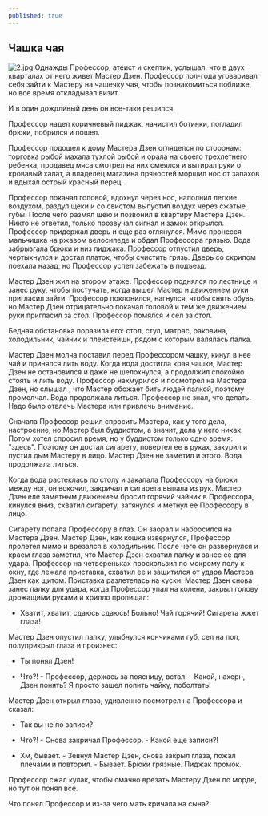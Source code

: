 ```yaml
---
published: true
---
```

## Чашка чая

![2.jpg]({{site.baseurl}}/_posts/2.jpg)
Однажды Профессор, атеист и скептик, услышал, что в двух кварталах от него живет Мастер Дзен. Профессор пол-года уговаривал себя зайти к Мастеру на чашечку чая, чтобы познакомиться поближе,  но все время откладывал визит.  

И в один дождливый день он все-таки решился.

Профессор надел коричневый пиджак, начистил ботинки, погладил брюки, побрился и пошел. 

Профессор подошел к дому Мастера Дзен огляделся по сторонам: торговка рыбой  махала тухлой рыбой и орала на своего трехлетнего ребенка, продавец мяса смотрел на них смеялся и  вытирал руки о кровавый халат, а владелец магазина пряностей морщил нос от запахов и вдыхал острый красный перец. 

Профессор покачал головой, вдохнул через нос, наполнил легкие воздухом,  раздул щеки и со свистом выпустил воздух через сжатые  губы. После чего размял шею и позвонил в квартиру Мастера Дзен. Никто не ответил, только прозвучал сигнал и замок открылся. Профессор придержал дверь и еще раз оглянулся. Мимо пронесся мальчишка на ржавом велосипеде и обдал Профессора грязью. Вода забрызгала брюки и низ пиджака. Профессор отпустил дверь, чертыхнулся и достал платок, чтобы счистить грязь. Дверь со скрипом поехала назад, но Профессор успел забежать в подъезд. 

Мастер Дзен жил на втором этаже. Профессор поднялся по лестнице и занес руку, чтобы постучать, когда вышел Мастер и движением руки пригласил зайти. Профессор поклонился, нагнулся, чтобы снять обувь, но Мастер Дзен отрицательно покачал головой и тем же движением руки пригласил за стол. Профессор помялся и сел за стол.

Бедная обстановка поразила его: стол, стул, матрас, раковина, холодильник, чайник и плейстейшн, рядом с которым валялась палка. 

Мастер Дзен молча поставил перед Профессором чашку, кинул в нее чай и принялся лить воду. Когда вода достигла края чашки, Мастер Дзен не остановился и даже не шелохнулся,  а продолжил спокойно стоять и лить воду. Профессор нахмурился и посмотрел на Мастера Дзен, но слышал , что Мастер обожает бить людей палкой, поэтому промолчал. Вода продолжала литься. Профессор не знал, что делать. Надо было отвлечь Мастера или привлечь внимание. 

Сначала Профессор решил спросить Мастера, как у того дела, настроение, но Мастер был буддистом, а значит, дела у него никак. Потом хотел спросил время, но у буддистом только одно время: "здесь". Поэтому он достал сигарету, повертел ее в руках, закурил и пустил дым Мастеру в лицо. Мастер Дзен не заметил и этого. Вода продолжала литься.

Когда вода растеклась по столу и закапала Профессору на брюки между ног, он вскочил, закричал и сигарета выпала  из рук.  Мастер Дзен еле заметным движением бросил горячий чайник в Профессора, кинулся вниз, схватил сигарету, затянулся и метнул ее Профессору в лицо. 

Сигарету попала Профессору в глаз. Он заорал и набросился на Мастера Дзен. Мастер Дзен, как кошка извернулся, Профессор пролетел мимо и врезался в холодильник. После чего он развернулся и  краем глаза заметил, что Мастер Дзен схватил палку и занес ее для удара. Профессор  на четвереньках проскользил по мокрому полу к окну, где лежала приставка, схватил ее и защитился от удара Мастера Дзен как щитом. Приставка разлетелась на куски. Мастер Дзен снова занес палку для удара, когда Профессор упал на колени, закрыл голову дрожащими руками и хрипло пропищал: 

- Хватит, хватит, сдаюсь сдаюсь! Больно! Чай горячий! Сигарета жжет глаза! 

Мастер Дзен опустил палку, улыбнулся кончиками губ, сел на пол, полуприкрыл глаза и произнес:

- Ты понял Дзен!

- Что?! - Профессор, держась за поясницу, встал: - Какой, нахерн,  Дзен понять? Я просто зашел попить чайку, поболтать! 

Мастер Дзен открыл глаза, удивленно посмотрел на Профессора и сказал: 

- Так вы не по записи?

- Что?! - Снова закричал Профессор. - Какой еще записи?!

- Хм, бывает. - Зевнул Мастер Дзен, снова закрыл глаза, пожал плечами и повторил. - Бывает. Брюки грязные. Пиджак промок.

Профессор сжал кулак, чтобы смачно врезать Мастеру Дзен по морде, но тут он понял все.

Что понял Профессор и из-за чего мать кричала на сына?
